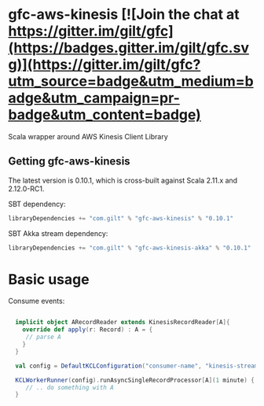 # gfc-aws-kinesis [![Join the chat at https://gitter.im/gilt/gfc](https://badges.gitter.im/gilt/gfc.svg)](https://gitter.im/gilt/gfc?utm_source=badge&utm_medium=badge&utm_campaign=pr-badge&utm_content=badge)
Scala wrapper around AWS Kinesis Client Library

## Getting gfc-aws-kinesis

The latest version is 0.10.1, which is cross-built against Scala 2.11.x and 2.12.0-RC1.

SBT dependency:

```scala
libraryDependencies += "com.gilt" % "gfc-aws-kinesis" % "0.10.1"
```

SBT Akka stream dependency:

```scala
libraryDependencies += "com.gilt" % "gfc-aws-kinesis-akka" % "0.10.1"
```

# Basic usage

Consume events:

```scala

  implicit object ARecordReader extends KinesisRecordReader[A]{
    override def apply(r: Record) : A = {
     // parse A
    }
  }

  val config = DefaultKCLConfiguration("consumer-name", "kinesis-stream-name")

  KCLWorkerRunner(config).runAsyncSingleRecordProcessor[A](1 minute) { a: A =>
     // .. do something with A
  }
```
